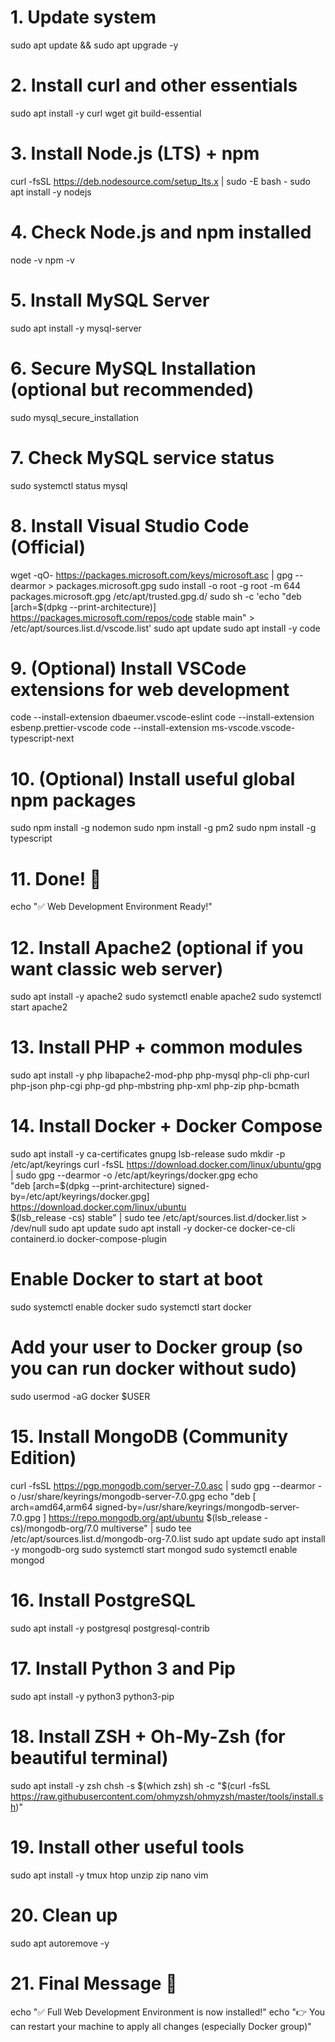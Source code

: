# 1. Update system
sudo apt update && sudo apt upgrade -y

# 2. Install curl and other essentials
sudo apt install -y curl wget git build-essential

# 3. Install Node.js (LTS) + npm
curl -fsSL https://deb.nodesource.com/setup_lts.x | sudo -E bash -
sudo apt install -y nodejs

# 4. Check Node.js and npm installed
node -v
npm -v

# 5. Install MySQL Server
sudo apt install -y mysql-server

# 6. Secure MySQL Installation (optional but recommended)
sudo mysql_secure_installation

# 7. Check MySQL service status
sudo systemctl status mysql

# 8. Install Visual Studio Code (Official)
wget -qO- https://packages.microsoft.com/keys/microsoft.asc | gpg --dearmor > packages.microsoft.gpg
sudo install -o root -g root -m 644 packages.microsoft.gpg /etc/apt/trusted.gpg.d/
sudo sh -c 'echo "deb [arch=$(dpkg --print-architecture)] https://packages.microsoft.com/repos/code stable main" > /etc/apt/sources.list.d/vscode.list'
sudo apt update
sudo apt install -y code

# 9. (Optional) Install VSCode extensions for web development
code --install-extension dbaeumer.vscode-eslint
code --install-extension esbenp.prettier-vscode
code --install-extension ms-vscode.vscode-typescript-next

# 10. (Optional) Install useful global npm packages
sudo npm install -g nodemon
sudo npm install -g pm2
sudo npm install -g typescript

# 11. Done! 🚀
echo "✅ Web Development Environment Ready!"

# 12. Install Apache2 (optional if you want classic web server)
sudo apt install -y apache2
sudo systemctl enable apache2
sudo systemctl start apache2

# 13. Install PHP + common modules
sudo apt install -y php libapache2-mod-php php-mysql php-cli php-curl php-json php-cgi php-gd php-mbstring php-xml php-zip php-bcmath

# 14. Install Docker + Docker Compose
sudo apt install -y ca-certificates gnupg lsb-release
sudo mkdir -p /etc/apt/keyrings
curl -fsSL https://download.docker.com/linux/ubuntu/gpg | sudo gpg --dearmor -o /etc/apt/keyrings/docker.gpg
echo \
  "deb [arch=$(dpkg --print-architecture) signed-by=/etc/apt/keyrings/docker.gpg] https://download.docker.com/linux/ubuntu \
  $(lsb_release -cs) stable" | sudo tee /etc/apt/sources.list.d/docker.list > /dev/null
sudo apt update
sudo apt install -y docker-ce docker-ce-cli containerd.io docker-compose-plugin

# Enable Docker to start at boot
sudo systemctl enable docker
sudo systemctl start docker

# Add your user to Docker group (so you can run docker without sudo)
sudo usermod -aG docker $USER

# 15. Install MongoDB (Community Edition)
curl -fsSL https://pgp.mongodb.com/server-7.0.asc | sudo gpg --dearmor -o /usr/share/keyrings/mongodb-server-7.0.gpg
echo "deb [ arch=amd64,arm64 signed-by=/usr/share/keyrings/mongodb-server-7.0.gpg ] https://repo.mongodb.org/apt/ubuntu $(lsb_release -cs)/mongodb-org/7.0 multiverse" | sudo tee /etc/apt/sources.list.d/mongodb-org-7.0.list
sudo apt update
sudo apt install -y mongodb-org
sudo systemctl start mongod
sudo systemctl enable mongod

# 16. Install PostgreSQL
sudo apt install -y postgresql postgresql-contrib

# 17. Install Python 3 and Pip
sudo apt install -y python3 python3-pip

# 18. Install ZSH + Oh-My-Zsh (for beautiful terminal)
sudo apt install -y zsh
chsh -s $(which zsh)
sh -c "$(curl -fsSL https://raw.githubusercontent.com/ohmyzsh/ohmyzsh/master/tools/install.sh)"

# 19. Install other useful tools
sudo apt install -y tmux htop unzip zip nano vim

# 20. Clean up
sudo apt autoremove -y

# 21. Final Message 🎉
echo "✅ Full Web Development Environment is now installed!"
echo "👉 You can restart your machine to apply all changes (especially Docker group)"
